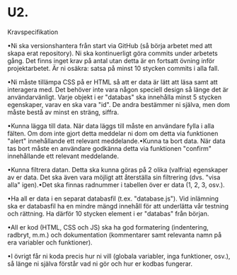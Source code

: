 # U2.
Kravspecifikation 

•Ni ska versionshantera från start via GitHub (så börja arbetet med att skapa erat repository). Ni ska kontinuerligt göra commits under arbetets gång. Det finns inget krav på antal utan detta är en fortsatt övning inför projektarbetet. Är ni osäkra: satsa på minst 10 stycken commits i alla fall. 

•Ni måste tillämpa CSS på er HTML så att er data är lätt att läsa samt att interagera med. Det behöver inte vara någon speciell design så länge det är användarvänligt. Varje objekt i er "databas" ska innehålla minst 5 stycken egenskaper, varav en ska vara "id". De andra bestämmer ni själva, men dom måste bestå av minst en sträng, siffra.

•Kunna lägga till data. När data läggs till måste en användare fylla i alla fälten. Om dom inte gjort detta meddelar ni dom om detta via funktionen "alert" innehållande ett relevant meddelande.•Kunna ta bort data. När data tas bort måste en användare godkänna detta via funktionen "confirm" innehållande ett relevant meddelande.

•Kunna filtrera datan. Detta ska kunna göras på 2 olika (valfria) egenskaper av er data. Det ska även vara möjligt att återställa sin filtrering (dvs. "visa alla" igen).•Det ska finnas radnummer i tabellen över er data (1, 2, 3, osv.).

•Ha all er data i en separat databasfil (t.ex. "database.js"). Vid inlämning ska er databasfil ha en mindre mängd innehåll för att underlätta vår testning och rättning. Ha därför 10 stycken element i er "databas" från början.

•All er kod (HTML, CSS och JS) ska ha god formatering (indentering, radbryt, m.m.) och dokumentation (kommentarer samt relevanta namn på era variabler och funktioner).

•I övrigt får ni koda precis hur ni vill (globala variabler, inga funktioner, osv.), så länge ni själva förstår vad ni gör och hur er kodbas fungerar.